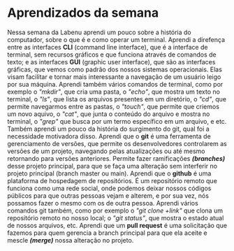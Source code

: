 # Aprendizados da semana

Nessa semana da Labenu aprendi um pouco sobre a história do computador, sobre o que é e como operar um terminal.
Aprendi a direfença entre as interfaces **CLI** (command line interface), que é a interface de terminal,
sem recursos gráficos e que funciona através de comandos de texto; e as interfaces **GUI** (graphic user interface),
que são as interfaces gráficas, que vemos como padrão dos nossos sistemas operacionais. Elas visam facilitar e tornar
mais interessante a navegação de um usuário leigo por sua máquina.
Aprendi também vários comandos de terminal, como por exemplo o *"mkdir"*, que cria uma pasta, o *"echo"*, que mostra um texto no terminal, o *"ls"*, que lista os arquivos presentes em um diretório, o *"cd"*, que permite navegarmos entre as pastas,
o *"touch"*, que permite que criemos um novo aquivo, o *"cat"*, que junta o conteúdo do arquivo e mostra no terminal, 
o *"grep"* que busca por um termo específico em um arquivo, e etc.
Também aprendi um pouco da história do surgimento do git, qual foi a necessidade motivadora disso. Aprendi que o **git**
é uma ferramenta de gerenciamento de versões, que permite os desenvolvedores controlarem as versões de um projeto, 
navegando pelas atualizações ou até mesmo retornando para versões anteriores. Permite fazer ramificações ***(branches)***
desse projeto principal, para que se faça uma alteração sem interferir no projeto principal (branch master ou main).
Aprendi que o **github** é uma plataforma de hospedagem de repositórios. É um repositório remoto que funciona como uma rede
social, onde podemos deixar nossos códigos públicos para que outras pessoas vejam e alterem, e por sua vez, nós possamos 
fazer o mesmo com os de outra pessoa. Aprendi vários comandos git também, como por exemplo o *"git clone +link"* que clona
um repositório remoto no nosso local; o *"git status"*, que mostra o estado atual de nossos arquivos, etc.
Aprendi que um **pull request** é uma solicitação que fazemos para quem gerencia a branch principal para que ela aceite e mescle ***(merge)*** nossa alteração no projeto.
